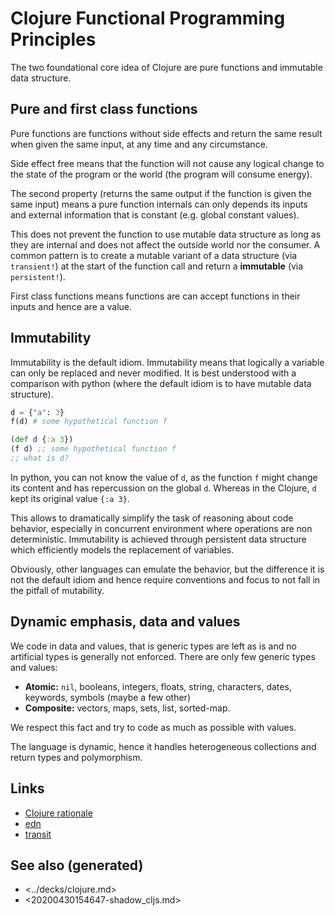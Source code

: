 # Clojure Functional Programming Principles

The two foundational core idea of Clojure are pure functions and immutable data structure.


## Pure and first class functions

Pure functions are functions without side effects and return the same result when given the same input, at any time and any circumstance.

Side effect free means that the function will not cause any logical change to the state of the program or the world (the program will consume energy).

The second property (returns the same output if the function is given the same input) means a pure function internals can only depends its inputs and external information that is constant (e.g. global constant values).

This does not prevent the function to use mutable data structure as long as they are internal and does not affect the outside world nor the consumer. A common pattern is to create a mutable variant of a data structure (via `transient!`) at the start of the function call and return a **immutable** (via `persistent!`).

First class functions means functions are can accept functions in their inputs and hence are a value.


## Immutability

Immutability is the default idiom. Immutability means that logically a variable can only be replaced and never modified. It is best understood with a comparison with python (where the default idiom is to have mutable data structure).

```python
d = {"a": 3}
f(d) # some hypothetical function f
```

```clojure
(def d {:a 3})
(f d) ;; some hypothetical function f
;; what is d?
```

In python, you can not know the value of `d`, as the function `f` might change its content and has repercussion on the global `d`. Whereas in the Clojure, `d` kept its original value `{:a 3}`.

This allows to dramatically simplify the task of reasoning about code behavior, especially in concurrent environment where operations are non deterministic. Immutability is achieved through persistent data structure which efficiently models the replacement of variables.

Obviously, other languages can emulate the behavior, but the difference it is not the default idiom and hence require conventions and focus to not fall in the pitfall of mutability.


## Dynamic emphasis, data and values

We code in data and values, that is generic types are left as is and no artificial types is generally not enforced. There are only few generic types and values:

-   **Atomic:** `nil`, booleans, integers, floats, string, characters, dates, keywords, symbols (maybe a few other)
-   **Composite:** vectors, maps, sets, list, sorted-map.

We respect this fact and try to code as much as possible with values.

The language is dynamic, hence it handles heterogeneous collections and return types and polymorphism.


## Links

-   [Clojure rationale](https://clojure.org/about/rationale)
-   [edn](https://github.com/edn-format/edn)
-   [transit](https://blog.cognitect.com/blog/2014/7/22/transit)


## See also (generated)

-   <../decks/clojure.md>
-   <20200430154647-shadow_cljs.md>
